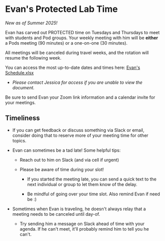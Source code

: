 # Evan's Protected Lab Time

*New as of Summer 2025!*

Evan has carved out PROTECTED time on Tuesdays and Thursdays to meet with students and Pod groups. Your weekly meeting with him will be **either** a Pods meeting (90 minutes) or a one-on-one (30 minutes).

All meetings will be canceled during travel weeks, and the rotation will resume the following week.

You can access the most up-to-date dates and times here: [Evan's Schedule.xlsx](https://rutgersconnect-my.sharepoint.com/:x:/g/personal/jkm186_njms_rutgers_edu/EfCToA2Q57lKlzBCqEMvYjcBpeSDOE33O73XwiJFhy7wMw?e=20ied3)

- *Please contact Jessica for access if you are unable to view the document.*

Be sure to send Evan your Zoom link information and a calendar invite for your meetings.

## Timeliness

- If you can get feedback or discuss something via Slack or email, consider doing that to reserve more of your meeting time for other topics.

- Evan can sometimes be a tad late! Some helpful tips:
  
    - Reach out to him on Slack (and via cell if urgent)
    
    - Please be aware of time during your slot! 
    
        - If you started the meeting late, you can send a quick text to the next individual or group to let them know of the delay.
        
        - Be mindful of going over your time slot. Also remind Evan if need be :)

- Sometimes when Evan is traveling, he doesn't always relay that a meeting needs to be canceled until day-of.
  
    - Try sending him a message on Slack ahead of time with your agenda. If he can't meet, it'll probably remind him to tell you he can't.
